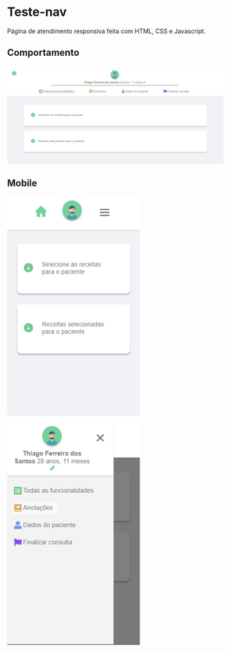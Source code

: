 # Teste-nav

Página de atendimento responsiva feita com HTML, CSS e Javascript.


## Comportamento

![](https://github.com/emillyedu/Teste-nav/blob/main/assets/comp.jpeg)

## Mobile

![](https://github.com/emillyedu/Teste-nav/blob/main/assets/mobile%201.jpeg)

![](https://github.com/emillyedu/Teste-nav/blob/main/assets/mobile%202.jpeg)

